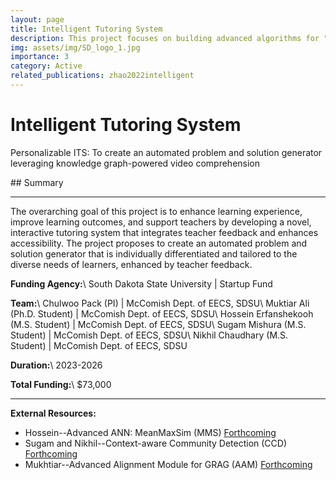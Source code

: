 ```yaml
---
layout: page
title: Intelligent Tutoring System
description: This project focuses on building advanced algorithms for "intelligent video comprehension", enabling efficient search and retrieval of specific events across large, complex video datasets through Multimodal Learning (vision, language, and knowledge graphs) and Retrieval-Augmented Generation (RAG).
img: assets/img/SD_logo_1.jpg
importance: 3
category: Active
related_publications: zhao2022intelligent
---
```

<h1 class="post-title">Intelligent Tutoring System</h1>
<p class="post-description">Personalizable ITS: To create an automated problem and solution generator leveraging knowledge graph-powered video comprehension</p>
## Summary
<hr>
The overarching goal of this project is to enhance learning experience, improve learning outcomes, and support teachers by developing a novel, interactive tutoring system that integrates teacher feedback and enhances accessibility. The project proposes to create an automated problem and solution generator that is individually differentiated and tailored to the diverse needs of learners, enhanced by teacher feedback.

**Funding Agency:**\\
South Dakota State University <span class="text-muted small">| Startup Fund</span>

**Team:**\\
Chulwoo Pack (PI) <span class="text-muted small">| McComish Dept. of EECS, SDSU</span>\\
Muktiar Ali (Ph.D. Student) <span class="text-muted small">| McComish Dept. of EECS, SDSU</span>\\
Hossein Erfanshekooh (M.S. Student) <span class="text-muted small">| McComish Dept. of EECS, SDSU</span>\\
Sugam Mishura (M.S. Student) <span class="text-muted small">| McComish Dept. of EECS, SDSU</span>\\
Nikhil Chaudhary (M.S. Student) <span class="text-muted small">| McComish Dept. of EECS, SDSU</span>

**Duration:**\\
2023-2026

**Total Funding:**\\
$73,000

<hr>

**External Resources:**
- Hossein--Advanced ANN: MeanMaxSim (MMS) [Forthcoming](#)
- Sugam and Nikhil--Context-aware Community Detection (CCD) [Forthcoming](#)
- Mukhtiar--Advanced Alignment Module for GRAG (AAM) [Forthcoming](#)
